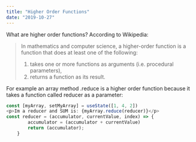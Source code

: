```yaml
---
title: "Higher Order Functions"
date: "2019-10-27"
---
```


What are higher order functions? According to Wikipedia:

> In mathematics and computer science, a higher-order function is a function that does at least one of the following:
> 1. takes one or more functions as arguments (i.e. procedural parameters),
> 2. returns a function as its result.

For example an array method .reduce is a higher order function because it takes a function called reducer as a parameter:


```javascript
const [myArray, setMyArray] = useState([1, 4, 2]) 
<p>Im a reducer and SUM is: {myArray.reduce(reducer)}</p>
const reducer = (accumulator, currentValue, index) => {
        accumulator = (accumulator + currentValue)        
        return (accumulator);
    } 
```   